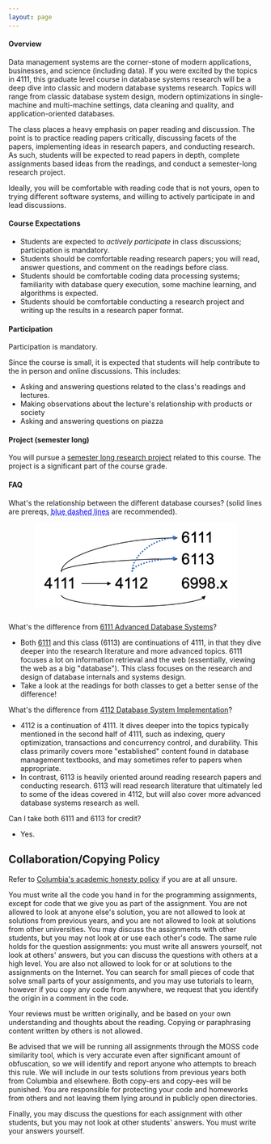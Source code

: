 ```yaml
---
layout: page
---
```


#### Overview

Data management systems are the corner-stone of modern applications, businesses, and science (including data). If you were excited by the topics in 4111, this graduate level course in database systems research will be a deep dive into classic and modern database systems research. Topics will range from classic database system design, modern optimizations in single-machine and multi-machine settings, data cleaning and quality, and application-oriented databases.

The class places a heavy emphasis on paper reading and discussion. The point is to practice reading papers critically, discussing facets of the papers, implementing ideas in research papers, and conducting research. As such, students will be expected to read papers in depth, complete assignments based ideas from the readings, and conduct a semester-long research project.

Ideally, you will be comfortable with reading code that is not yours, open to trying different software systems, and willing to actively participate in and lead discussions.


#### Course Expectations

* Students are expected to *actively participate* in class discussions; participation is mandatory.
* Students should be comfortable reading research papers; you will read, answer questions, and comment on the readings before class.
* Students should be comfortable coding data processing systems;  familiarity with database query execution, some machine learning, and algorithms is expected.
* Students should be comfortable conducting a research project and writing up the results in a research paper format.

    

<a name="participation"></a>
#### Participation

Participation is mandatory.  


Since the course is small, it is expected that students will help contribute to the in person and online discussions.  This includes:

* Asking and answering questions related to the class's readings and lectures.  
* Making observations about the lecture's relationship with products or society 
* Asking and answering questions on piazza



<!--
<a name="reading"></a>
#### Paper Reviews (every class)

See [./papers](./papers) for a description and expectations for paper reviews.
-->



<!--
#### Assignments


For assignments, you allowed 5 penalty free late days to use throughout the semester. One late day equals one 24 hour period after the due date of the assignment. Once you have used your late days, the assignment will be 0.    There is no need to tell the staff that you are using the late day.
-->


#### Project (semester long)

You will pursue a [semester long research project](./projects) related to this course.
The project is a significant part of the course grade.


<!--
<a name="midterm"></a>
#### Midterm Exam

There will be an in-class written exam on 3/21 (after spring break).
The exam will be long-from questions based on the mandatory readings and topics discussed in class.
It will be closed notes.

A corallory is that your conduct is respectful and encouraging to your fellow students.
-->


<!--
<a name="ec"></a>
#### Extra Credit

Propose an extra credit activity and convince me how much extra credit (up to 10%) you should receive.  Some _possible directions_:

* apply diffusion of innovation, or any other adoption theory, to a subarea of databases.  Present it
* suggest an above-and-beyond target for your project
* learn a topic/system/etc not covered and teach us
* implement a paper/idea 
* _your crazy idea here_
-->


<a name="faq"></a>
#### FAQ


What's the relationship between the different database courses?
(solid lines are prereqs, <span style="color:blue; text-decoration: underline; text-decoration-style: dashed">blue dashed lines</span> are recommended).

<center style="margin-bottom:2em"><img src="https://github.com/w6113/w6113.github.io/raw/master/files/images/courses.png" style="width:400px"/></center>

What's the difference from [6111 Advanced Database Systems](http://www.cs.columbia.edu/~gravano/cs6111/schedule.html)?

* Both [6111](http://www.cs.columbia.edu/~gravano/cs6111/schedule.html) and this class (6113) are continuations of 4111, in that they dive deeper into the research
  literature and more advanced topics.  6111 focuses a lot on information retrieval and the web 
  (essentially, viewing the web as a big "database").  This class focuses on the research
  and design of database internals and systems design.  
* Take a look at the readings for both classes to get a better sense of the difference!

What's the difference from [4112 Database System Implementation](http://www.cs.columbia.edu/~kar/4112s18/)?

* 4112 is a continuation of 4111.  It dives deeper into the topics typically mentioned in the second half of 4111, such as indexing, query optimization, transactions and concurrency control, and durability.
  This class primarily covers more "established" content found in database management textbooks, and may sometimes refer to papers when appropriate.
* In contrast, 6113 is heavily oriented around reading research papers and conducting research.
  6113 will read research literature that ultimately led to some of the ideas covered in 4112, but will also cover more
  advanced database systems research as well.


Can I take both 6111 and 6113 for credit?

* Yes.




## Collaboration/Copying Policy

Refer to [Columbia's academic honesty policy](http://www.cs.columbia.edu/education/honesty/) if you are at all unsure.

You must write all the code you hand in for the programming assignments, except for code that we give you as part of the assignment. You are not allowed to look at anyone else's solution, you are not allowed to look at solutions from previous years, and you are not allowed to look at solutions from other universities. You may discuss the assignments with other students, but you may not look at or use each other's code. The same rule holds for the question assignments: you must write all answers yourself, not look at others' answers, but you can discuss the questions with others at a high level.
You are also not allowed to look for or at solutions to the assignments on the Internet. You can search for small pieces of code that solve small parts of your assignments, and you may use tutorials to learn, however if you copy any code from anywhere, we request that you identify the origin in a comment in the code.

Your reviews must be written originally, and be based on your own understanding and thoughts about the reading.  Copying or paraphrasing content written by others is not allowed.  

Be advised that we will be running all assignments through the MOSS code similarity tool, which is very accurate even after significant amount of obfuscation, so we will identify and report anyone who attempts to breach this rule. We will include in our tests solutions from previous years both from Columbia and elsewhere. Both copy-ers and copy-ees will be punished. You are responsible for protecting your code and homeworks from others and not leaving them lying around in publicly open directories.

Finally, you may discuss the questions for each assignment with other students, but you may not look at other students' answers. You must write your answers yourself.



